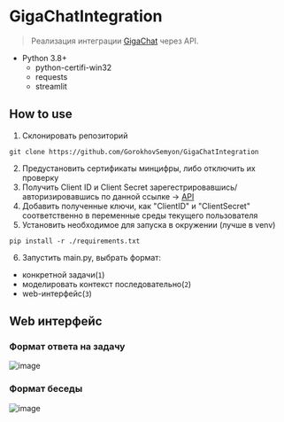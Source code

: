 # GigaChatIntegration

> Реализация интеграции [GigaChat](https://developers.sber.ru/help/gigachat) через API.

- Python 3.8+
  - python-certifi-win32
  - requests
  - streamlit
 
## How to use

1) Склонировать репозиторий

```git clone https://github.com/GorokhovSemyon/GigaChatIntegration```

2) Предустановить сертификаты минцифры, либо отключить их проверку
3) Получить Client ID и Client Secret зарегестрировавшись/авторизировавшись по данной ссылке -> [API](https://developers.sber.ru/portal/products/gigachat-api)
4) Добавить полученные ключи, как "ClientID" и "ClientSecret" соответственно в переменные среды текущего пользователя
5) Установить необходимое для запуска в окружении (лучше в venv)

```pip install -r ./requirements.txt```

6) Запустить main.py, выбрать формат: 
- конкретной задачи(`1`)
- моделировать контекст последовательно(`2`)
- web-интерфейс(`3`)

## Web интерфейс

### Формат ответа на задачу
![image](images/Answer_with_prompt.png)

### Формат беседы
![image](images/Dialog.png)
